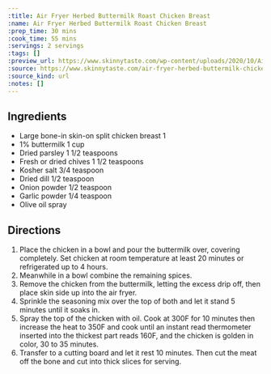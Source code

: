 ```yaml
---
:title: Air Fryer Herbed Buttermilk Roast Chicken Breast
:name: Air Fryer Herbed Buttermilk Roast Chicken Breast
:prep_time: 30 mins
:cook_time: 55 mins
:servings: 2 servings
:tags: []
:preview_url: https://www.skinnytaste.com/wp-content/uploads/2020/10/Air-Fryer-Herbed-Buttermilk-Roast-Chicken-Breast-6.jpg
:source: https://www.skinnytaste.com/air-fryer-herbed-buttermilk-chicken-breast/
:source_kind: url
:notes: []
---
```


## Ingredients
- Large bone-in skin-on split chicken breast 1
- 1% buttermilk 1 cup
- Dried parsley 1 1/2 teaspoons
- Fresh or dried chives 1 1/2 teaspoons
- Kosher salt 3/4 teaspoon
- Dried dill 1/2 teaspoon
- Onion powder 1/2 teaspoon
- Garlic powder 1/4 teaspoon
- Olive oil spray


## Directions
1. Place the chicken in a bowl and pour the buttermilk over, covering completely. Set chicken at room temperature at least 20 minutes or refrigerated up to 4 hours.
2. Meanwhile in a bowl combine the remaining spices.
3. Remove the chicken from the buttermilk, letting the excess drip off, then place skin side up into the air fryer. 
4. Sprinkle the seasoning mix over the top of both and let it stand 5 minutes until it soaks in.
5. Spray the top of the chicken with oil. Cook at 300F for 10 minutes then increase the heat to 350F and cook until an instant read thermometer inserted into the thickest part reads 160F, and the chicken is golden in color, 30 to 35 minutes.
6. Transfer to a cutting board and let it rest 10 minutes. Then cut the meat off the bone and cut into thick slices for serving.
